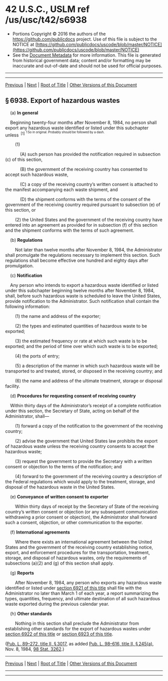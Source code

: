 ---
---

# 42 U.S.C., USLM ref /us/usc/t42/s6938

* Portions Copyright © 2016 the authors of the https://github.com/publicdocs project.
  Use of this file is subject to the NOTICE at [https://github.com/publicdocs/uscode/blob/master/NOTICE](https://github.com/publicdocs/uscode/blob/master/NOTICE)
* See the [Document Metadata](././../../../../..//README.md) for more information.
  This file is generated from historical government data; content and/or formatting may be inaccurate and out-of-date and should not be used for official purposes.

----------
----------

[Previous](./../../../../..//us/usc/t42/ch82/schIII/m__us_usc_t42_s6937.md) | [Next](./../../../../..//us/usc/t42/ch82/schIII/m__us_usc_t42_s6939.md) | [Root of Title](./../../../../../) | [Other Versions of this Document](https://publicdocs.github.io/go/links?ns=uslm&ref=%2Fus%2Fusc%2Ft42%2Fs6938)

## § 6938. Export of hazardous wastes

    (a) __In general__ 

    Beginning twenty-four months after November 8, 1984, no person shall export any hazardous waste identified or listed under this subchapter unless  <sup>\[1\]</sup>  <sup><sup> 1 So in original. Probably should be followed by a dash. </sup></sup> 

        (1)

            (A) such person has provided the notification required in subsection (c) of this section,

            (B) the government of the receiving country has consented to accept such hazardous waste,

            (C) a copy of the receiving country’s written consent is attached to the manifest accompanying each waste shipment, and

            (D) the shipment conforms with the terms of the consent of the government of the receiving country required pursuant to subsection (e) of this section, or

        (2) the United States and the government of the receiving country have entered into an agreement as provided for in subsection (f) of this section and the shipment conforms with the terms of such agreement.

    (b) __Regulations__ 

        Not later than twelve months after November 8, 1984, the Administrator shall promulgate the regulations necessary to implement this section. Such regulations shall become effective one hundred and eighty days after promulgation.

    (c) __Notification__ 

    Any person who intends to export a hazardous waste identified or listed under this subchapter beginning twelve months after November 8, 1984, shall, before such hazardous waste is scheduled to leave the United States, provide notification to the Administrator. Such notification shall contain the following information:

        (1) the name and address of the exporter;

        (2) the types and estimated quantities of hazardous waste to be exported;

        (3) the estimated frequency or rate at which such waste is to be exported; and the period of time over which such waste is to be exported;

        (4) the ports of entry;

        (5) a description of the manner in which such hazardous waste will be transported to and treated, stored, or disposed in the receiving country; and

        (6) the name and address of the ultimate treatment, storage or disposal facility.

    (d) __Procedures for requesting consent of receiving country__ 

    Within thirty days of the Administrator’s receipt of a complete notification under this section, the Secretary of State, acting on behalf of the Administrator, shall—

        (1) forward a copy of the notification to the government of the receiving country;

        (2) advise the government that United States law prohibits the export of hazardous waste unless the receiving country consents to accept the hazardous waste;

        (3) request the government to provide the Secretary with a written consent or objection to the terms of the notification; and

        (4) forward to the government of the receiving country a description of the Federal regulations which would apply to the treatment, storage, and disposal of the hazardous waste in the United States.

    (e) __Conveyance of written consent to exporter__ 

        Within thirty days of receipt by the Secretary of State of the receiving country’s written consent or objection (or any subsequent communication withdrawing a prior consent or objection), the Administrator shall forward such a consent, objection, or other communication to the exporter.

    (f) __International agreements__ 

        Where there exists an international agreement between the United States and the government of the receiving country establishing notice, export, and enforcement procedures for the transportation, treatment, storage, and disposal of hazardous wastes, only the requirements of subsections (a)(2) and (g) of this section shall apply.

    (g) __Reports__ 

        After November 8, 1984, any person who exports any hazardous waste identified or listed under [section 6921 of this title][/us/usc/t42/s6921] shall file with the Administrator no later than March 1 of each year, a report summarizing the types, quantities, frequency, and ultimate destination of all such hazardous waste exported during the previous calendar year.

    (h) __Other standards__ 

        Nothing in this section shall preclude the Administrator from establishing other standards for the export of hazardous wastes under [section 6922 of this title][/us/usc/t42/s6922] or [section 6923 of this title][/us/usc/t42/s6923].

([Pub. L. 89–272, title II, § 3017][/us/pl/89/272/s3017], as added [Pub. L. 98–616, title II, § 245(a)][/us/pl/98/616/s245/a], Nov. 8, 1984, [98 Stat. 3262][/us/stat/98/3262].)

----------

[Previous](./../../../../..//us/usc/t42/ch82/schIII/m__us_usc_t42_s6937.md) | [Next](./../../../../..//us/usc/t42/ch82/schIII/m__us_usc_t42_s6939.md) | [Root of Title](./../../../../../) | [Other Versions of this Document](https://publicdocs.github.io/go/links?ns=uslm&ref=%2Fus%2Fusc%2Ft42%2Fs6938)

----------
----------

[/us/usc/t42/s6921]: https://publicdocs.github.io/go/links?ns=uslm&ref=%2Fus%2Fusc%2Ft42%2Fs6921
[/us/usc/t42/s6922]: https://publicdocs.github.io/go/links?ns=uslm&ref=%2Fus%2Fusc%2Ft42%2Fs6922
[/us/usc/t42/s6923]: https://publicdocs.github.io/go/links?ns=uslm&ref=%2Fus%2Fusc%2Ft42%2Fs6923
[/us/pl/89/272/s3017]: https://publicdocs.github.io/go/links?ns=uslm&ref=%2Fus%2Fpl%2F89%2F272%2Fs3017
[/us/pl/98/616/s245/a]: https://publicdocs.github.io/go/links?ns=uslm&ref=%2Fus%2Fpl%2F98%2F616%2Fs245%2Fa
[/us/stat/98/3262]: https://publicdocs.github.io/go/links?ns=uslm&ref=%2Fus%2Fstat%2F98%2F3262


